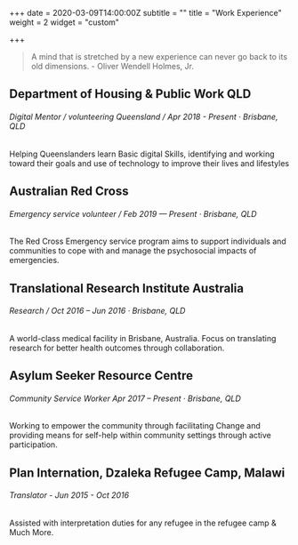 +++
date = 2020-03-09T14:00:00Z
subtitle = ""
title = "Work Experience"
weight = 2
widget = "custom"

+++
> A mind that is stretched by a new experience can never go back to its old dimensions. - Oliver Wendell Holmes, Jr.

## Department of Housing & Public Work QLD

###### Digital Mentor / volunteering Queensland / Apr 2018 - Present · Brisbane, QLD

Helping Queenslanders learn Basic digital Skills, identifying and working toward their goals and use of technology to improve their lives and lifestyles

## Australian Red Cross

###### Emergency service volunteer / Feb 2019 — Present · Brisbane, QLD

The Red Cross Emergency service program aims to support individuals and communities to cope with and manage the psychosocial impacts of emergencies.

## Translational Research Institute Australia

###### Research / Oct 2016 – Jun 2016 · Brisbane, QLD

A world-class medical facility in Brisbane, Australia. Focus on translating research for better health outcomes through collaboration.

## Asylum Seeker Resource Centre

###### Community Service Worker Apr 2017 – Present · Brisbane, QLD

Working to empower the community through facilitating Change and providing means for self-help within community settings through active participation.

## Plan Internation, Dzaleka Refugee Camp, Malawi

###### Translator - Jun 2015 - Oct 2016

Assisted with interpretation duties for any refugee in the refugee camp & Much More.